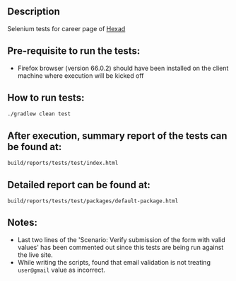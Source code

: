 ## Description

Selenium tests for career page of [Hexad](https://hexad.de/en/careers.html)

## Pre-requisite to run the tests:
- Firefox browser (version 66.0.2) should have been installed on the client machine where execution will be kicked off

## How to run tests:
`./gradlew clean test` 

## After execution, summary report of the tests can be found at:
`build/reports/tests/test/index.html`

## Detailed report can be found at:
`build/reports/tests/test/packages/default-package.html`

## Notes:
- Last two lines of the 'Scenario: Verify submission of the form with valid values' has been commented out since this tests are being run against the live site.
- While writing the scripts, found that email validation is not treating `user@gmail` value as incorrect.  

